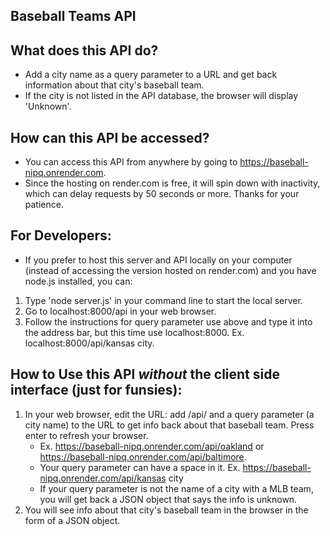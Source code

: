 ## Baseball Teams API

## What does this API do?

- Add a city name as a query parameter to a URL and get back information about that city's baseball team. 
- If the city is not listed in the API database, the browser will display 'Unknown'. 

## How can this API be accessed?

- You can access this API from anywhere by going to https://baseball-nipq.onrender.com.
- Since the hosting on render.com is free, it will spin down with inactivity, which can delay requests by 50 seconds or more. Thanks for your patience.

## For Developers:

- If you prefer to host this server and API locally on your computer (instead of accessing the version hosted on render.com) and you have node.js installed, you can:

1. Type 'node server.js' in your command line to start the local server. 
2. Go to localhost:8000/api in your web browser.
3. Follow the instructions for query parameter use above and type it into the address bar, but this time use localhost:8000. Ex. localhost:8000/api/kansas city.

## How to Use this API *without* the client side interface (just for funsies):

1. In your web browser, edit the URL: add /api/ and a query parameter (a city name) to the URL to get info back about that baseball team.  Press enter to refresh your browser.
    - Ex. https://baseball-nipq.onrender.com/api/oakland or https://baseball-nipq.onrender.com/api/baltimore.
    - Your query parameter can have a space in it. Ex. https://baseball-nipq.onrender.com/api/kansas city
    - If your query parameter is not the name of a city with a MLB team, you will get back a JSON object that says the info is unknown.
3.  You will see info about that city's baseball team in the browser in the form of a JSON object.


